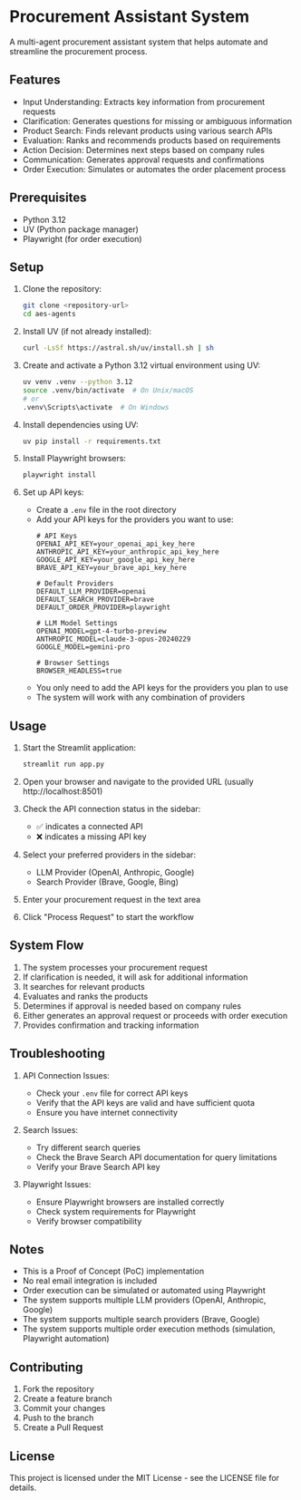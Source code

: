 # Procurement Assistant System

A multi-agent procurement assistant system that helps automate and streamline the procurement process.

## Features

- Input Understanding: Extracts key information from procurement requests
- Clarification: Generates questions for missing or ambiguous information
- Product Search: Finds relevant products using various search APIs
- Evaluation: Ranks and recommends products based on requirements
- Action Decision: Determines next steps based on company rules
- Communication: Generates approval requests and confirmations
- Order Execution: Simulates or automates the order placement process

## Prerequisites

- Python 3.12
- UV (Python package manager)
- Playwright (for order execution)

## Setup

1. Clone the repository:
   ```bash
   git clone <repository-url>
   cd aes-agents
   ```

2. Install UV (if not already installed):
   ```bash
   curl -LsSf https://astral.sh/uv/install.sh | sh
   ```

3. Create and activate a Python 3.12 virtual environment using UV:
   ```bash
   uv venv .venv --python 3.12
   source .venv/bin/activate  # On Unix/macOS
   # or
   .venv\Scripts\activate  # On Windows
   ```

4. Install dependencies using UV:
   ```bash
   uv pip install -r requirements.txt
   ```

5. Install Playwright browsers:
   ```bash
   playwright install
   ```

6. Set up API keys:
   - Create a `.env` file in the root directory
   - Add your API keys for the providers you want to use:
     ```env
     # API Keys
     OPENAI_API_KEY=your_openai_api_key_here
     ANTHROPIC_API_KEY=your_anthropic_api_key_here
     GOOGLE_API_KEY=your_google_api_key_here
     BRAVE_API_KEY=your_brave_api_key_here

     # Default Providers
     DEFAULT_LLM_PROVIDER=openai
     DEFAULT_SEARCH_PROVIDER=brave
     DEFAULT_ORDER_PROVIDER=playwright

     # LLM Model Settings
     OPENAI_MODEL=gpt-4-turbo-preview
     ANTHROPIC_MODEL=claude-3-opus-20240229
     GOOGLE_MODEL=gemini-pro

     # Browser Settings
     BROWSER_HEADLESS=true
     ```
   - You only need to add the API keys for the providers you plan to use
   - The system will work with any combination of providers

## Usage

1. Start the Streamlit application:
   ```bash
   streamlit run app.py
   ```

2. Open your browser and navigate to the provided URL (usually http://localhost:8501)

3. Check the API connection status in the sidebar:
   - ✅ indicates a connected API
   - ❌ indicates a missing API key

4. Select your preferred providers in the sidebar:
   - LLM Provider (OpenAI, Anthropic, Google)
   - Search Provider (Brave, Google, Bing)

5. Enter your procurement request in the text area

6. Click "Process Request" to start the workflow

## System Flow

1. The system processes your procurement request
2. If clarification is needed, it will ask for additional information
3. It searches for relevant products
4. Evaluates and ranks the products
5. Determines if approval is needed based on company rules
6. Either generates an approval request or proceeds with order execution
7. Provides confirmation and tracking information

## Troubleshooting

1. API Connection Issues:
   - Check your `.env` file for correct API keys
   - Verify that the API keys are valid and have sufficient quota
   - Ensure you have internet connectivity

2. Search Issues:
   - Try different search queries
   - Check the Brave Search API documentation for query limitations
   - Verify your Brave Search API key

3. Playwright Issues:
   - Ensure Playwright browsers are installed correctly
   - Check system requirements for Playwright
   - Verify browser compatibility

## Notes

- This is a Proof of Concept (PoC) implementation
- No real email integration is included
- Order execution can be simulated or automated using Playwright
- The system supports multiple LLM providers (OpenAI, Anthropic, Google)
- The system supports multiple search providers (Brave, Google)
- The system supports multiple order execution methods (simulation, Playwright automation)

## Contributing

1. Fork the repository
2. Create a feature branch
3. Commit your changes
4. Push to the branch
5. Create a Pull Request

## License

This project is licensed under the MIT License - see the LICENSE file for details.
